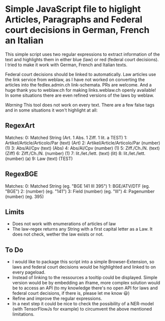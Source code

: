 # Simple JavaScript file to higlight Articles, Paragraphs and Federal court decisions in German, French an Italian

This simple script uses two regular expressions to extract information of the text and highlights them in either blue (law) or red (federal court decisions).
I tried to make it work with German, French and Italian texts.

Federal court decisions should be linked to automatically.
Law articles use the link service from weblaw, as I have not worked on converting the articles into the fedlex.admin.ch link-schemata. PRs are welcome.
And a huge thank you to weblaw.ch for making links.weblaw.ch openly available! In some situations there are even refined versions of the laws by weblaw.

_Warning_ This tool does not work on every text. There are a few false tags and in some situations it won't highlight at all:

## RegexArt

Matches:
0: Matched String (Art. 1 Abs. 1 Ziff. 1 lit. a TEST)
1: Artikel/Article/Articolo/Par (text) (Art)
2: Artikel/Article/Articolo/Par (number) (1)
3: Abs/Al/Cpv (text) (Abs)
4: Abs/Al/Cpv (number) (1)
5: Ziff./Ch./N. (text) (Ziff)
6: Ziff./Ch./N. (number) (1)
7: lit./let./lett. (text) (lit)
8: lit./let./lett. (number) (a)
9: Law (text) (TEST)

## RegexBGE

Matches:
0: Matched String (eg. "BGE 141 III 395")
1: BGE/ATV/DTF (eg. "BGE")
2: (number) (eg. "141")
3: Field (number) (eg. "III")
4: Pagenumber (number) (eg. 395)

## Limits

- Does not work with enumerations of articles of law
- The law-regex returns any String with a first capital letter as a Law. It does not check, wether the law exists or not.

## To Do

- I would like to package this script into a simple Browser-Extension, so laws and federal court decisions would be highlighted and linked to on every pageload.
- Instead of linking to the ressources a tooltip could be displayed. Simple version would be by embedding an iframe, more complex solution would be to access an API (to my knowledge there's no open API for laws and federal court decisions, if there is, please let me know 😃)
- Refine and improve the regular expressions.
- In a next step it could be nice to check the possibility of a NER-model (with TensorFlowJs for example) to circumvent the above mentioned limitations.
